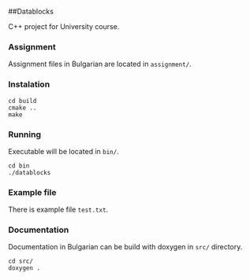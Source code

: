 ##Datablocks

C++ project for University course.

### Assignment

Assignment files in Bulgarian are located in `assignment/`.

### Instalation

```
cd build
cmake ..
make
```

### Running
Executable will be located in `bin/`. 

```
cd bin
./datablocks
```

### Example file
There is example file `test.txt`.

### Documentation
Documentation in Bulgarian can be build with doxygen in `src/`
directory.

```
cd src/
doxygen .
```

